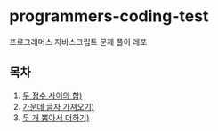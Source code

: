 # programmers-coding-test
프로그래머스 자바스크립트 문제 풀이 레포

## 목차

1. [두 정수 사이의 합)](https://sungminim.github.io/programmers-coding-test/level1/level1_1/index.html)  
2. [가운데 글자 가져오기)](https://sungminim.github.io/programmers-coding-test/level1/level1_1/index.html)  
3. [두 개 뽑아서 더하기)](https://sungminim.github.io/programmers-coding-test/level1/level1_3/index.html)  